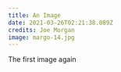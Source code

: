 ```yaml
---
title: An Image
date: 2021-03-26T02:21:38.089Z
credits: Joe Morgan
image: margo-14.jpg
---
```

The first image again